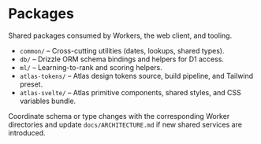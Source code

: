 # Packages

Shared packages consumed by Workers, the web client, and tooling.

- `common/` – Cross-cutting utilities (dates, lookups, shared types).
- `db/` – Drizzle ORM schema bindings and helpers for D1 access.
- `ml/` – Learning-to-rank and scoring helpers.
- `atlas-tokens/` – Atlas design tokens source, build pipeline, and Tailwind preset.
- `atlas-svelte/` – Atlas primitive components, shared styles, and CSS variables bundle.

Coordinate schema or type changes with the corresponding Worker directories and update `docs/ARCHITECTURE.md` if new shared services are introduced.
